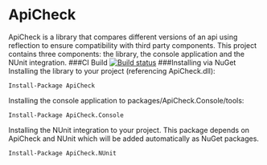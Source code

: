 # ApiCheck
ApiCheck is a library that compares different versions of an api using reflection to ensure compatibility with third party components. This project contains three components: the library, the console application and the NUnit integration.
###CI Build
[![Build status](https://ci.appveyor.com/api/projects/status/b4uq1f6d2n91c8fv)](https://ci.appveyor.com/project/PMudra/apicheck)
###Installing via NuGet
Installing the library to your project (referencing ApiCheck.dll):
```
Install-Package ApiCheck
```
Installing the console application to packages/ApiCheck.Console/tools:
```
Install-Package ApiCheck.Console
```
Installing the NUnit integration to your project. This package depends on ApiCheck and NUnit which will be added automatically as NuGet packages.
```
Install-Package ApiCheck.NUnit
```

